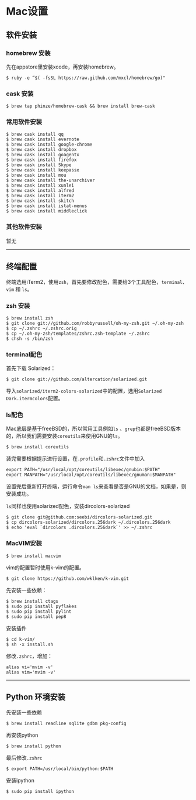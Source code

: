 # Mac设置

## 软件安装

### homebrew 安装

先在appstore里安装xcode，再安装homebrew。
	
	$ ruby -e “$( -fsSL https://raw.github.com/mxcl/homebrew/go)"


### cask 安装
	$ brew tap phinze/homebrew-cask && brew install brew-cask

### 常用软件安装

	$ brew cask install qq
	$ brew cask install evernote
	$ brew cask install google-chrome
	$ brew cask install dropbox
	$ brew cask install goagentx
	$ brew cask install firefox
	$ brew cask install Skype
	$ brew cask install keepassx 
	$ brew cask install mou
	$ brew cask install the-unarchiver
	$ brew cask install xunlei
	$ brew cask install alfred
	$ brew cask install iterm2
	$ brew cask install skitch
	$ brew cask install istat-menus
	$ brew cask install middleclick
	
### 其他软件安装

暂无

---------------------------------

## 终端配置

终端选用iTerm2，使用`zsh`，首先要修改配色，需要给3个工具配色，`terminal`、`vim` 和 `ls`。

### zsh 安装

	$ brew install zsh
	$ git clone git://github.com/robbyrussell/oh-my-zsh.git ~/.oh-my-zsh
	$ cp ~/.zshrc ~/.zshrc.orig
	$ cp ~/.oh-my-zsh/templates/zshrc.zsh-template ~/.zshrc
	$ chsh -s /bin/zsh

### terminal配色
首先下载 Solarized：
	
	$ git clone git://github.com/altercation/solarized.git

导入`solarized/iterm2-colors-solarized`中的配置，选用`Solarized Dark.itermcolors`配置。

### ls配色

Mac底层是基于freeBSD的，所以常用工具例如`ls` 、`grep`也都是freeBSD版本的，所以我们需要安装`coreutils`来使用GNU的`ls`。

	$ brew install coreutils
	
装完需要根据提示进行设置，在`.profile`和`.zshrc`文件中加入

	export PATH="/usr/local/opt/coreutils/libexec/gnubin:$PATH"
	export MANPATH="/usr/local/opt/coreutils/libexec/gnuman:$MANPATH"

设置完后重新打开终端，运行命令`man ls`来查看是否是GNU的文档，如果是，则安装成功。

`ls`同样也使用solarized配色，安装dircolors-solarized

	$ git clone git@github.com:seebi/dircolors-solarized.git
	$ cp dircolors-solarized/dircolors.256dark ~/.dircolors.256dark
	$ echo 'eval `dircolors .dircolors.256dark`' >> ~/.zshrc


### MacVIM安装

	$ brew install macvim
	
vim的配置暂时使用k-vim的配置。

	$ git clone https://github.com/wklken/k-vim.git
	
先安装一些依赖：

	$ brew install ctags
	$ sudo pip install pyflakes
	$ sudo pip install pylint
	$ sudo pip install pep8
	
安装插件

	$ cd k-vim/
	$ sh -x install.sh
	
修改`.zshrc`，增加：

	alias vi='mvim -v'
	alias vim='mvim -v'
	
----------------------------

## Python 环境安装

先安装一些依赖
	
	$ brew install readline sqlite gdbm pkg-config

再安装python

	$ brew install python
	
最后修改`.zshrc`

	$ export PATH=/usr/local/bin/python:$PATH
	
安装ipython

	$ sudo pip install ipython
